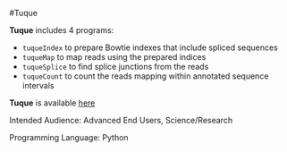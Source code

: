 #Tuque

**Tuque** includes 4 programs:

- ```tuqueIndex``` to prepare Bowtie indexes that include spliced sequences
- ```tuqueMap``` to map reads using the prepared indices
- ```tuqueSplice``` to find splice junctions from the reads
- ```tuqueCount``` to count the reads mapping within annotated sequence intervals

**Tuque** is available [here](http://sourceforge.net/projects/tuque/)



Intended Audience: Advanced End Users, Science/Research

Programming Language: Python


